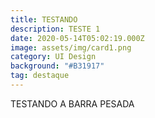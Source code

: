 ```yaml
---
title: TESTANDO
description: TESTE 1
date: 2020-05-14T05:02:19.000Z
image: assets/img/card1.png
category: UI Design
background: "#B31917"
tag: destaque
---
```

TESTANDO A BARRA PESADA